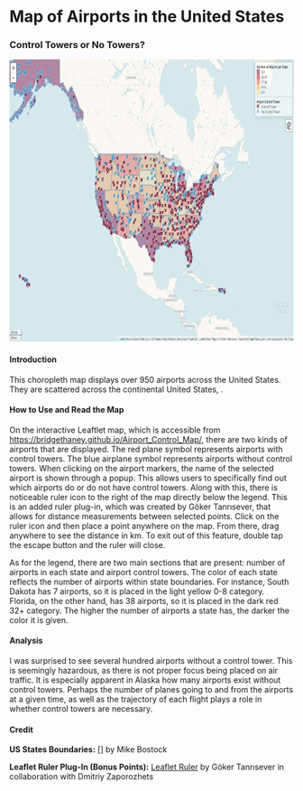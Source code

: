 # Map of Airports in the United States


### Control Towers or No Towers?

<img src="img/airport_map.JPG" width="800" height="500">

#### Introduction

This choropleth map displays over 950 airports across the United States. They are scattered across the continental United States, . 

#### How to Use and Read the Map

On the interactive Leaftlet map, which is accessible from https://bridgethaney.github.io/Airport_Control_Map/, there are two kinds of airports that are displayed. The red plane symbol represents airports with control towers. The blue airplane symbol represents airports without control towers. When clicking on the airport markers, the name of the selected airport is shown through a popup. This allows users to specifically find out which airports do or do not have control towers. Along with this, there is noticeable ruler icon to the right of the map directly below the legend. This is an added ruler plug-in, which was created by Göker Tanrısever, that allows for distance measurements between selected points. Click on the ruler icon and then place a point anywhere on the map. From there, drag anywhere to see the distance in km. To exit out of this feature, double tap the escape button and the ruler will close.

As for the legend, there are two main sections that are present: number of airports in each state and airport control towers. The color of each state reflects the number of airports within state boundaries. For instance, South Dakota has 7 airports, so it is placed in the light yellow 0-8 category. Florida, on the other hand, has 38 airports, so it is placed in the dark red 32+ category. The higher the number of airports a state has, the darker the color it is given.

#### Analysis

I was surprised to see several hundred airports without a control tower. This is seemingly hazardous, as there is not proper focus being placed on air traffic. It is especially apparent in Alaska how many airports exist without control towers. Perhaps the number of planes going to and from the airports at a given time, as well as the trajectory of each flight plays a role in whether control towers are necessary. 

#### Credit

<b>US States Boundaries:</b> [] by Mike Bostock

<b>Leaflet Ruler Plug-In (Bonus Points):</b> [Leaflet Ruler](https://github.com/gokertanrisever/leaflet-ruler) by Göker Tanrısever in collaboration with Dmitriy Zaporozhets


